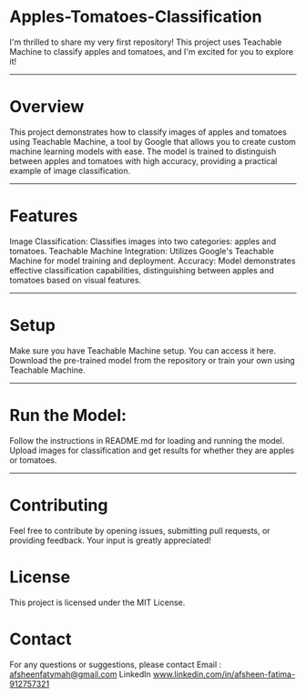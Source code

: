 # Apples-Tomatoes-Classification

I'm thrilled to share my very first repository! This project uses Teachable Machine to classify apples and tomatoes, and I'm excited for you to explore it!
___________________________________________________________________________________________________________________________________________________________________

# Overview

This project demonstrates how to classify images of apples and tomatoes using Teachable Machine, a tool by Google that allows you to create custom machine learning models with ease. The model is trained to distinguish between apples and tomatoes with high accuracy, providing a practical example of image classification.
______________________________________________________________________________________________________________________

# Features

Image Classification: Classifies images into two categories: apples and tomatoes.
Teachable Machine Integration: Utilizes Google's Teachable Machine for model training and deployment.
Accuracy: Model demonstrates effective classification capabilities, distinguishing between apples and tomatoes based on visual features.
_______________________________________________________________________________________________________________________________________________

# Setup

Make sure you have Teachable Machine setup. You can access it here.
Download the pre-trained model from the repository or train your own using Teachable Machine.
_________________________________________________________________________________________________________

# Run the Model:

Follow the instructions in README.md for loading and running the model.
Upload images for classification and get results for whether they are apples or tomatoes.
_________________________________________________________________________________________________________

# Contributing
Feel free to contribute by opening issues, submitting pull requests, or providing feedback. Your input is greatly appreciated!

# License
This project is licensed under the MIT License.

# Contact
For any questions or suggestions, please contact 
Email : afsheenfatymah@gmail.com
LinkedIn www.linkedin.com/in/afsheen-fatima-912757321
